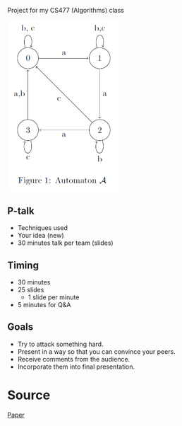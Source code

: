 <p>Project for my CS477 (Algorithms) class</p>
<img src='automaton_A.png' align="center" width=50% height=50%/>

## P-talk
- Techniques used
- Your idea (new)
- 30 minutes talk per team (slides)

## Timing
- 30 minutes
- 25 slides
	- 1 slide per minute
- 5 minutes for Q&A

## Goals
- Try to attack something hard.
- Present in a way so that you can convince your peers.
- Receive comments from the audience.
- Incorporate them into final presentation.

# Source
[Paper](https://arxiv.org/abs/2103.16185)

